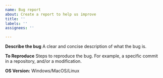 ```yaml
---
name: Bug report
about: Create a report to help us improve
title: ''
labels: ''
assignees: ''

---
```


**Describe the bug**
A clear and concise description of what the bug is.

**To Reproduce**
Steps to reproduce the bug. For example, a specific commit in a repository, and/or a modification.

**OS Version:**
 Windows/MacOS/Linux